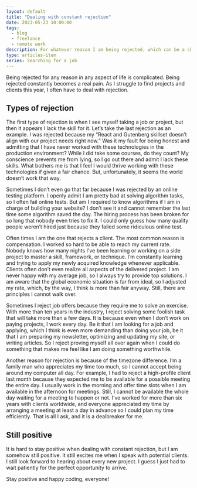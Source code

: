 ```yaml
---
layout: default
title: "Dealing with constant rejection"
date: 2023-05-23 10:00:00
tags:
  - blog
  - freelance
  - remote work
description: For whatever reason I am being rejected, which can be a challenging and painful experience, I remain optimistic about the right opportunity.
type: articles-item
series: Searching for a job
---
```


Being rejected for any reason in any aspect of life is complicated. Being rejected constantly becomes a real pain. As I struggle to find projects and clients this year, I often have to deal with rejection.

## Types of rejection

The first type of rejection is when I see myself taking a job or project, but then it appears I lack the skill for it. Let’s take the last rejection as an example. I was rejected because my “React and Gutenberg skillset doesn’t align with our project needs right now.” Was it my fault for being honest and admitting that I have never worked with these technologies in the production environment? While I did take some courses, do they count? My conscience prevents me from lying, so I go out there and admit I lack these skills. What bothers me is that I feel I would thrive working with these technologies if given a fair chance. But, unfortunately, it seems the world doesn’t work that way.

Sometimes I don’t even go that far because I was rejected by an online testing platform. I openly admit I am pretty bad at solving algorithm tasks, so I often fail online tests. But am I required to know algorithms if I am in charge of building your website? I don’t see it and cannot remember the last time some algorithm saved the day. The hiring process has been broken for so long that nobody even tries to fix it. I could only guess how many quality people weren’t hired just because they failed some ridiculous online test.

Often times I am the one that rejects a client. The most common reason is compensation. I worked so hard to be able to reach my current rate. Nobody knows how many nights I’ve been learning or working on a side project to master a skill, framework, or technique. I’m constantly learning and trying to apply my newly acquired knowledge whenever applicable. Clients often don’t even realize all aspects of the delivered project. I am never happy with my average job, so I always try to provide top solutions. I am aware that the global economic situation is far from ideal, so I adjusted my rate, which, by the way, I think is more than fair anyway. Still, there are principles I cannot walk over.

Sometimes I reject job offers because they require me to solve an exercise. With more than ten years in the industry, I reject solving some foolish task that will take more than a few days. It is because even when I don’t work on paying projects, I work every day. Be it that I am looking for a job and applying, which I think is even more demanding than doing your job, be it that I am preparing my newsletter, optimizing and updating my site, or writing articles. So I reject proving myself all over again when I could do something that makes me feel like I am doing something worthwhile.

Another reason for rejection is because of the timezone difference. I’m a family man who appreciates my time too much, so I cannot accept being around my computer all day. For example, I had to reject a high-profile client last month because they expected me to be available for a possible meeting the entire day. I usually work in the morning and offer time slots when I am available in the afternoon for meetings. Still, I cannot be available the whole day waiting for a meeting to happen or not. I’ve worked for more than six years with clients worldwide, and everyone appreciated my time by arranging a meeting at least a day in advance so I could plan my time efficiently. That is all I ask, and it is a dealbreaker for me.

## Still positive

It is hard to stay positive when dealing with constant rejection, but I am somehow still positive. It still excites me when I speak with potential clients. I still look forward to hearing about every new project. I guess I just had to wait patiently for the perfect opportunity to arrive.

Stay positive and happy coding, everyone!
